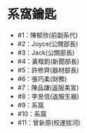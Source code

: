 # 系窩鑰匙

- #1：陳郁欣(前副系代)
- #2：Joyce(公關部長)
- #3：Jack(公關部長)
- #4：黃楷鈞(新聞部長)
- #5：許修齊(器材部長)
- #6：張巧柔(財務)
- #7：陳品謙(返服美宣)
- #8：李昱信(返服生器)
- #9：系窩
- #10：系窩
- #11：曾新原(校運拔河)
